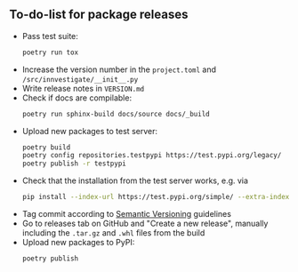 ## To-do-list for package releases
- Pass test suite:
  ```bash
  poetry run tox
  ```
- Increase the version number in the `project.toml` and `/src/innvestigate/__init__.py`
- Write release notes in `VERSION.md`
- Check if docs are compilable:
  ```bash
  poetry run sphinx-build docs/source docs/_build
  ```
- Upload new packages to test server:
  ```bash
  poetry build
  poetry config repositories.testpypi https://test.pypi.org/legacy/
  poetry publish -r testpypi
  ```
- Check that the installation from the test server works, e.g. via 
  ```bash
  pip install --index-url https://test.pypi.org/simple/ --extra-index-url https://pypi.org/simple innvestigate
  ```
- Tag commit according to [Semantic Versioning](https://semver.org) guidelines
- Go to releases tab on GitHub and "Create a new release", manually including the `.tar.gz` and `.whl` files from the build
- Upload new packages to PyPI:
  ```bash
  poetry publish
  ```
